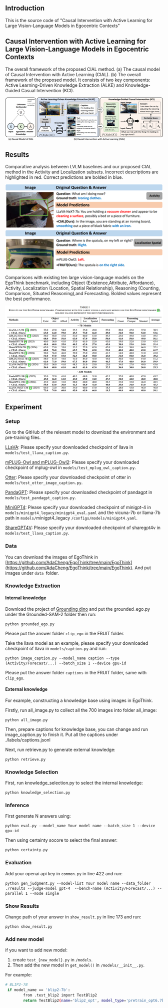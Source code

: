 ## Introduction

This is the source code of "Causal Intervention with Active Learning for Large Vision-Language Models in Egocentric Contexts"

## Causal Intervention with Active Learning for Large Vision-Language Models in Egocentric Contexts

The overall framework of the proposed CIAL method. (a) The causal model of Causal Intervention with Active Learning (CIAL). (b) The overall framework of the proposed model. It consists of two key components: Active Learning-Driven Knowledge Extraction (ALKE) and Knowledge-Guided Casual Intervention (KCI).

![fame](./figs/frame.png)

## Results

Comparative analysis between LVLM baselines and our proposed CIAL method in the Activity and Localization subsets. Incorrect descriptions are highlighted in red. Correct predictions are bolded in blue.

![cases](figs/cases.png)

Comparisons with existing ten large vision-language models on the EgoThink benchmark, including Object (Existence,Attribute, Affordance), Activity, Localization (Location, Spatial Relationship), Reasoning (Counting, Comparison, Situated Reasoning),and Forecasting. Bolded values represent the best performance.

![result-13b](figs/result.png)

## Experiment

### Setup

Go to the GitHub of the relevant model to download the environment and pre-training files.

[LLaVA](https://github.com/haotian-liu/LLaVA): Please specify your downloaded checkpoint of llava in `models/test_llava_caption.py`.

[mPLUG-Owl and mPLUG-Owl2](https://github.com/X-PLUG/mPLUG-Owl): Please specify your downloaded checkpoint of mplug-owl in `models/test_mplug_owl_caption.py`.

[Otter](https://github.com/Luodian/Otter): Please specify your downloaded checkpoint of otter in `models/test_otter_image_caption.py`.

[PandaGPT](https://github.com/yxuansu/PandaGPT): Please specify your downloaded checkpoint of pandagpt in `models/test_pandagpt_caption.py`.

[MiniGPT4](https://github.com/Vision-CAIR/MiniGPT-4): Please specify your downloaded checkpoint of minigpt-4 in `models/minigpt4_legacy/minigpt4_eval.yaml` and the vicuna-7b or llama-7b path in `models/`minigpt4_legacy `/configs/models/minigpt4.yaml`.

[ShareGPT4V](https://github.com/ShareGPT4Omni/ShareGPT4V): Please specify your downloaded checkpoint of sharegpt4v in `models/test_llava_caption.py`.

### **Data**

You can download the images of EgoThink in [https://github.com/AdaCheng/EgoThink/tree/main/EgoThink](https://github.com/AdaCheng/EgoThink/tree/main/EgoThink). And put images under `data `folder.

### Knowledge Extraction

#### Internal knowledge

Download the project of [Grounding dino](https://github.com/IDEA-Research/Grounded-SAM-2) and put the grounded_ego.py under the Grounded-SAM-2 folder then run:

```
python grounded_ego.py
```

Please put the answer folder `clip_ego` in the FRUIT folder.

Take the llava model as an example, please specify your downloaded checkpoint of llava in `models/caption.py` and run:

```
python image_caption.py --model_name caption --type (Activity/Forecast/...) --batch_size 1 --device gpu-id
```

Please put the answer folder `captions` in the FRUIT folder, same with `clip_ego`.

#### External knowledge

For example, constructing a knowledge base using images in EgoThink.

Firstly, run all_image.py to collect all the 700 images into folder all_image:

```
python all_image.py
```

Then, prepare captions for knowledge base, you can change and run image_caption.py to finish it. Put all the captions under ./labels/captions.jsonl

Next, run retrieve.py to generate external knowledge:

```
python retrieve.py
```

### Knowledge Selection

First, run knowledge_selection.py to select the internal knowledge:

```
python knowledge_selection.py
```

### Inference

First generate N answers using:

```
python eval.py --model_name Your model name --batch_size 1 --device gpu-id
```

Then using certainty socore to select the final answer: 

```
python certainty.py
```

### Evaluation

Add your openai api key in `common.py` in line 422 and run:

```
python gen_judgment.py --model-list Your model name --data_folder ./results --judge-model gpt-4  --bench-name (Activity/Forecast/...) --parallel 1 --mode single
```

### Show Results

Change path of your answer in `show_result.py` in line 173 and run:

```
python show_result.py
```

### Add new model

if you want to add new model:

1. create `test_{new_model}.py` in `/models`.
2. Then add the new model in `get_model()` in `/models/__init__.py`.

For example:

```sh
# BLIP2-7B
 if model_name == 'blip2-7b':
        from .test_blip2 import TestBlip2
        return TestBlip2(name='blip2_opt', model_type='pretrain_opt6.7b', config_path='/models/blip_configs/blip2_pretrain_opt6.7b.yaml', device=device)
```
